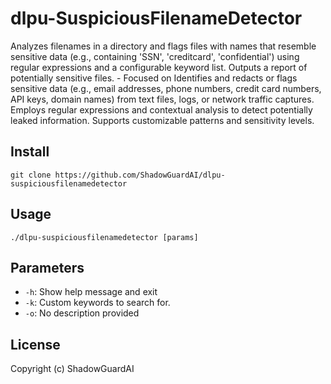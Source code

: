 # dlpu-SuspiciousFilenameDetector
Analyzes filenames in a directory and flags files with names that resemble sensitive data (e.g., containing 'SSN', 'creditcard', 'confidential') using regular expressions and a configurable keyword list.  Outputs a report of potentially sensitive files. - Focused on Identifies and redacts or flags sensitive data (e.g., email addresses, phone numbers, credit card numbers, API keys, domain names) from text files, logs, or network traffic captures.  Employs regular expressions and contextual analysis to detect potentially leaked information. Supports customizable patterns and sensitivity levels.

## Install
`git clone https://github.com/ShadowGuardAI/dlpu-suspiciousfilenamedetector`

## Usage
`./dlpu-suspiciousfilenamedetector [params]`

## Parameters
- `-h`: Show help message and exit
- `-k`: Custom keywords to search for.
- `-o`: No description provided

## License
Copyright (c) ShadowGuardAI
